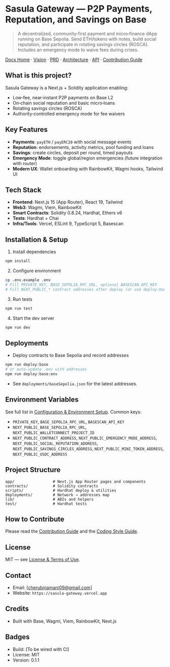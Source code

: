 # Sasula Gateway — P2P Payments, Reputation, and Savings on Base

> A decentralized, community‑first payment and micro‑finance dApp running on Base Sepolia. Send ETH/tokens with notes, build social reputation, and participate in rotating savings circles (ROSCA). Includes an emergency mode to waive fees during crises.

[Docs Home](./docs) · [Vision](./docs/Vision%20&%20Strategy/Software_Vision_Document.md) · [PRD](./docs/Vision%20&%20Strategy/Product_Requirements_Document_(PRD).md) · [Architecture](./docs/Architecture%20&%20Design/Software_Architecture_Document.md) · [API](./docs/Development/API_Documentation.md) · [Contribution Guide](./docs/additional/Contribution_Guide.md)

## What is this project?
Sasula Gateway is a Next.js + Solidity application enabling:
- Low‑fee, near‑instant P2P payments on Base L2
- On‑chain social reputation and basic micro‑loans
- Rotating savings circles (ROSCA)
- Authority‑controlled emergency mode for fee waivers

## Key Features
- **Payments**: `payETH` / `payERC20` with social message events
- **Reputation**: endorsements, activity metrics, pool funding and loans
- **Savings**: create circles, deposit per round, timed payouts
- **Emergency Mode**: toggle global/region emergencies (future integration with router)
- **Modern UX**: Wallet onboarding with RainbowKit, Wagmi hooks, Tailwind UI

## Tech Stack
- **Frontend**: Next.js 15 (App Router), React 19, Tailwind
- **Web3**: Wagmi, Viem, RainbowKit
- **Smart Contracts**: Solidity 0.8.24, Hardhat, Ethers v6
- **Tests**: Hardhat + Chai
- **Infra/Tools**: Vercel, ESLint 9, TypeScript 5, Basescan

## Installation & Setup
1. Install dependencies
```bash
npm install
```
2. Configure environment
```bash
cp .env.example .env
# Fill PRIVATE_KEY, BASE_SEPOLIA_RPC_URL, optional BASESCAN_API_KEY
# Fill NEXT_PUBLIC_* contract addresses after deploy (or use deploy:base:env)
```
3. Run tests
```bash
npm run test
```
4. Start the dev server
```bash
npm run dev
```

## Deployments
- Deploy contracts to Base Sepolia and record addresses
```bash
npm run deploy:base
# or auto‑update .env with addresses
npm run deploy:base:env
```
- See `deployments/baseSepolia.json` for the latest addresses.

## Environment Variables
See full list in [Configuration & Environment Setup](./docs/Development/Configuration_&_Environment_Setup.md). Common keys:
- `PRIVATE_KEY`, `BASE_SEPOLIA_RPC_URL`, `BASESCAN_API_KEY`
- `NEXT_PUBLIC_BASE_SEPOLIA_RPC_URL`, `NEXT_PUBLIC_WALLETCONNECT_PROJECT_ID`
- `NEXT_PUBLIC_CONTRACT_ADDRESS`, `NEXT_PUBLIC_EMERGENCY_MODE_ADDRESS`, `NEXT_PUBLIC_SOCIAL_REPUTATION_ADDRESS`, `NEXT_PUBLIC_SAVINGS_CIRCLES_ADDRESS`, `NEXT_PUBLIC_MINI_TOKEN_ADDRESS`, `NEXT_PUBLIC_USDC_ADDRESS`

## Project Structure
```
app/                 # Next.js App Router pages and components
contracts/           # Solidity contracts
scripts/             # Hardhat deploy & utilities
deployments/         # Network → addresses map
lib/                 # ABIs and helpers
test/                # Hardhat tests
```

## How to Contribute
Please read the [Contribution Guide](./docs/additional/Contribution_Guide.md) and the [Coding Style Guide](./docs/Development/Coding_Style_Guide.md).

## License
MIT — see [License & Terms of Use](./docs/Security%20&%20Legal/License_&_Terms_of_Use.md).

## Contact
- Email: [cherubinamani09@gmail.com]
- Website: `https://sasula-gateway.vercel.app`

## Credits
- Built with Base, Wagmi, Viem, RainbowKit, Next.js

## Badges
- Build: [To be wired with CI]
- License: MIT
- Version: 0.1.1
